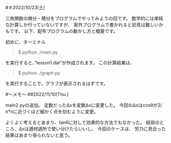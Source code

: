 #＃2022/10/23(土)

三角関数の微分・積分をプログラムでやってみようの回です。
数学的には単純な計算しか行っていないですが、
案外プログラムで書かれると初見は難しいかもです。
以下、配布プログラムの動かし方と概要です。



初めに、ターミナル

>$ python ./main.py

を実行すると、”lesson1.dat”が作成されます。
この計算結果は、

>$ python ./graph.py

を実行することで、グラフが表示されるはずです。

#～メモ～
##2022/11/10(Thu.)

main2.pyの追加。
定数だったΔxを変数Δxに変更した。
今回のΔxはcosθが2/π*nに近づくほど細かく点を刻むように変更。

よくよく考えるとあまり、tanθに対して効果的な方法でもなかった。
結局のところ、Δxは適材適所で使い分けたらいいし、
今回のケースは、
労力に見合った結果はあまり得られないと思う。
